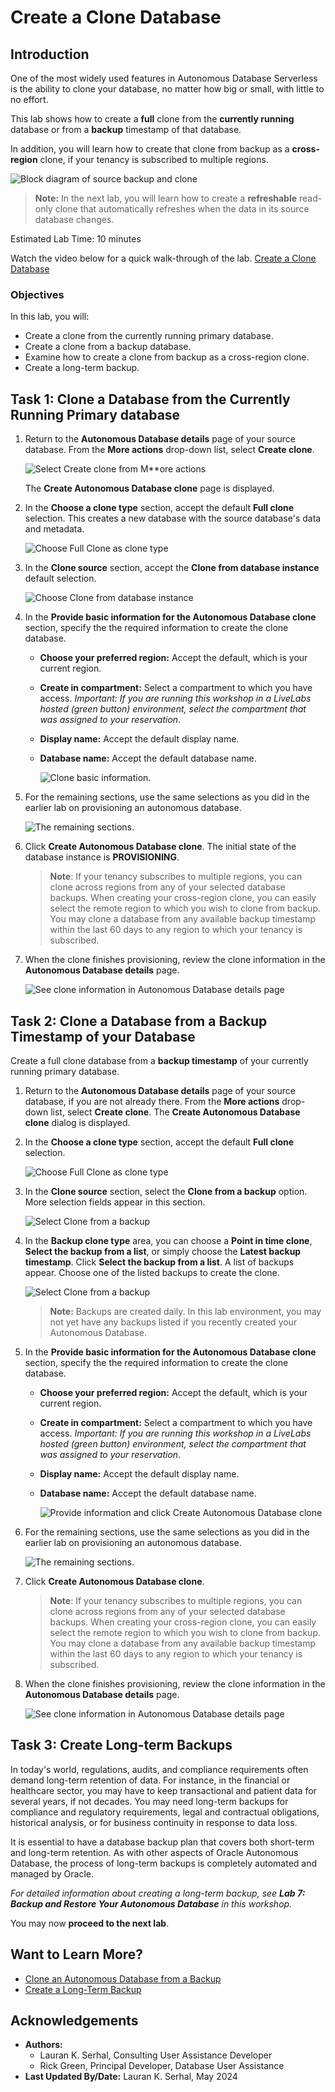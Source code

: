 ﻿
# Create a Clone Database

## Introduction

One of the most widely used features in Autonomous Database Serverless is the ability to clone your database, no matter how big or small, with little to no effort.

This lab shows how to create a **full** clone from the **currently running** database or from a **backup** timestamp of that database.

In addition, you will learn how to create that clone from backup as a **cross-region** clone, if your tenancy is subscribed to multiple regions.

  ![Block diagram of source backup and clone](images/intro-conceptual-diagram.png)

>**Note:** In the next lab, you will learn how to create a **refreshable** read-only clone that automatically refreshes when the data in its source database changes.

Estimated Lab Time: 10 minutes

Watch the video below for a quick walk-through of the lab.
[Create a Clone Database](videohub:1_ucxwam14)

### Objectives

In this lab, you will:

- Create a clone from the currently running primary database.
- Create a clone from a backup database.
- Examine how to create a clone from backup as a cross-region clone.
- Create a long-term backup.

## Task 1: Clone a Database from the Currently Running Primary database

1. Return to the **Autonomous Database details** page of your source database. From the **More actions** drop-down list, select **Create clone**.

    ![Select Create clone from M**ore actions](images/select-create-clone.png)

    The **Create Autonomous Database clone** page is displayed.

2. In the **Choose a clone type** section, accept the default **Full clone** selection. This creates a new database with the source database's data and metadata.

    ![Choose Full Clone as clone type](images/choose-full-clone.png)

3. In the **Clone source** section, accept the **Clone from database instance** default selection.

    ![Choose Clone from database instance](images/choose-clone-from-database-instance.png)

4. In the **Provide basic information for the Autonomous Database clone** section, specify the the required information to create the clone database.
    * **Choose your preferred region:** Accept the default, which is your current region.
    * **Create in compartment:** Select a compartment to which you have access. *Important: If you are running this workshop in a LiveLabs hosted (green button) environment, select the compartment that was assigned to your reservation*.
    * **Display name:** Accept the default display name.
    * **Database name:** Accept the default database name.

        ![Clone basic information.](images/choose-clone-basic-information.png)

5. For the remaining sections, use the same selections as you did in the earlier lab on provisioning an autonomous database.

    ![The remaining sections.](images/remaining-sections.png)

6. Click **Create Autonomous Database clone**. The initial state of the database instance is **PROVISIONING**.

    >**Note**: If your tenancy subscribes to multiple regions, you can clone across regions from any of your selected database backups. When creating your cross-region clone, you can easily select the remote region to which you wish to clone from backup. You may clone a database from any available backup timestamp within the last 60 days to any region to which your tenancy is subscribed.

7. When the clone finishes provisioning, review the clone information in the **Autonomous Database details** page.

    ![See clone information in Autonomous Database details page](images/see-clone-info-in-autonomous-details-page.png)

## Task 2: Clone a Database from a Backup Timestamp of your Database

Create a full clone database from a **backup timestamp** of your currently running primary database.

1. Return to the **Autonomous Database details** page of your source database, if you are not already there. From the **More actions** drop-down list, select **Create clone**. The **Create Autonomous Database clone** dialog is displayed.

2. In the **Choose a clone type** section, accept the default **Full clone** selection.

    ![Choose Full Clone as clone type](images/choose-full-clone.png)

3. In the **Clone source** section, select the **Clone from a backup** option. More selection fields appear in this section.

    ![Select Clone from a backup](images/select-clone-from-a-backup.png)

4. In the **Backup clone type** area, you can choose a **Point in time clone**, **Select the backup from a list**, or simply choose the **Latest backup timestamp**. Click **Select the backup from a list**. A list of backups appear. Choose one of the listed backups to create the clone.

   ![Select Clone from a backup](images/select-clone-from-backup.png)

    >**Note:** Backups are created daily. In this lab environment, you may not yet have any backups listed if you recently created your Autonomous Database.

5. In the **Provide basic information for the Autonomous Database clone** section, specify the the required information to create the clone database.
    * **Choose your preferred region:** Accept the default, which is your current region.
    * **Create in compartment:** Select a compartment to which you have access. *Important: If you are running this workshop in a LiveLabs hosted (green button) environment, select the compartment that was assigned to your reservation*.
    * **Display name:** Accept the default display name.
    * **Database name:** Accept the default database name.

        ![Provide information and click Create Autonomous Database clone](images/provide-information-to-create-clone-backup.png)

6. For the remaining sections, use the same selections as you did in the earlier lab on provisioning an autonomous database.

    ![The remaining sections.](images/remaining-sections.png)

7. Click **Create Autonomous Database clone**.

    >**Note**: If your tenancy subscribes to multiple regions, you can clone across regions from any of your selected database backups. When creating your cross-region clone, you can easily select the remote region to which you wish to clone from backup. You may clone a database from any available backup timestamp within the last 60 days to any region to which your tenancy is subscribed.

8. When the clone finishes provisioning, review the clone information in the **Autonomous Database details** page.

    ![See clone information in Autonomous Database details page](images/see-clone-information-in-details-page-2.png)

## Task 3: Create Long-term Backups

In today's world, regulations, audits, and compliance requirements often demand long-term retention of data. For instance, in the financial or healthcare sector, you may have to keep transactional and patient data for several years, if not decades. You may need long-term backups for compliance and regulatory requirements, legal and contractual obligations, historical analysis, or for business continuity in response to data loss.

It is essential to have a database backup plan that covers both short-term and long-term retention. As with other aspects of Oracle Autonomous Database, the process of long-term backups is completely automated and managed by Oracle.

_For detailed information about creating a long-term backup, see **Lab 7: Backup and Restore Your Autonomous Database** in this workshop._

<!---

1. Scroll down the Autonomous Database details page for your database and select **Backups** under your database's **Resources** section. You will see the **Create long-term backup** button.

    ![Select Backups in the Resources section of Autonomous Database details page](images/select-backups.png)

2. The **Create long-term backup** dialog appears. Backups on Autonomous Database are completely automated. Provide the following information:
    - When you would like a long-term backup to be taken (Immediately, at a scheduled time in the future, or repeatedly at your preferred cadence)
    - How long you would like us to keep a long-term backup for you (that is, the backup retention period). While your existing automatic backups have a backup retention period of 60 days, long-term backups can be retained starting from 90 days all the way up to 10 years.

    You may also automate long-term backups at your own, personalized cadence by calling long-term backup CLI APIs in your scripts or via Terraform.

    ![Specify the long-term backup details](images/specify-long-term-backup-details.png)

    Click **Create**.

3. When you click Create, Oracle starts an asynchronous job to create a long-term backup for you in the background, so your database is not held up waiting for the backup to complete. You can track this long-term backup and other lifecycle management (LCM) operations triggered on your database by clicking the **Work Requests** tab.

    ![Click the Work requests tab](images/click-work-requests.png)

4. When your long-term backup is available, you will see it in your list of backups. Each long-term backup is a standalone backup that can be managed individually. You may edit the retention period of a long-term backup, delete it if you no longer need it, or clone from the backup when you need an instantiated database copy from that long-term backup.

    It is good practice to test your long-term backup after creating it by cloning from it, to ensure your backed up data is as required.

    ![Test your long-term backup by cloning it](images/test-long-term-backup-by-cloning-it.png)

5. From the Autonomous Database details page, you can view the details of any scheduled long-term backups and you can edit a long-term backup schedule. Note that the  console also presents the size of backups you are paying for - While 60 day automatic backups are included with OCPU-based databases, long-term backups will be billed additionally at your database storage rate.

    ![View scheduled long-term backups on the Autonomous Database details page](images/view-scheduled-long-term-backups.png)

-->

You may now **proceed to the next lab**.

## Want to Learn More?

* [Clone an Autonomous Database from a Backup](https://docs.oracle.com/en/cloud/paas/autonomous-database/adbsa/autonomous-clone-backup.html#GUID-20D2D970-0CB4-472F-BF89-1EE769BFB5E8)
* [Create a Long-Term Backup](https://docs.oracle.com/en/cloud/paas/autonomous-database/adbsa/backup-long-term.html)

## Acknowledgements

- **Authors:**
    * Lauran K. Serhal, Consulting User Assistance Developer
    * Rick Green, Principal Developer, Database User Assistance
- **Last Updated By/Date:** Lauran K. Serhal, May 2024
